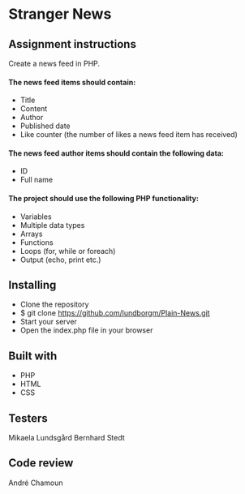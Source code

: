# Stranger News

## Assignment instructions

Create a news feed in PHP.

#### The news feed items should contain:

* Title
* Content
* Author
* Published date
* Like counter (the number of likes a news feed item has received)

#### The news feed author items should contain the following data:

* ID
* Full name

#### The project should use the following PHP functionality:

* Variables
* Multiple data types
* Arrays
* Functions
* Loops (for, while or foreach)
* Output (echo, print etc.)

## Installing

* Clone the repository
* $ git clone https://github.com/lundborgm/Plain-News.git
* Start your server
* Open the index.php file in your browser

## Built with

* PHP
* HTML
* CSS

## Testers

Mikaela Lundsgård
Bernhard Stedt

## Code review

André Chamoun
